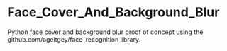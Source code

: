 # Face_Cover_And_Background_Blur
Python face cover and background blur proof of concept using the github.com/ageitgey/face_recognition library.
